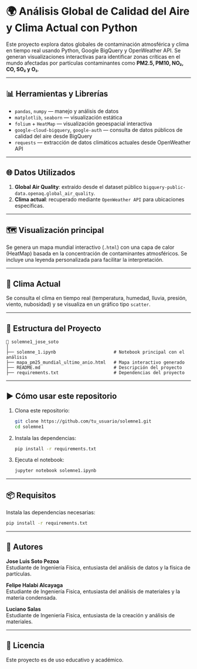 # 🌍 Análisis Global de Calidad del Aire y Clima Actual con Python

Este proyecto explora datos globales de contaminación atmosférica y clima en tiempo real usando Python, Google BigQuery y OpenWeather API. Se generan visualizaciones interactivas para identificar zonas críticas en el mundo afectadas por partículas contaminantes como **PM2.5, PM10, NO₂, CO, SO₂ y O₃**.

---

## 📊 Herramientas y Librerías

- `pandas`, `numpy` — manejo y análisis de datos
- `matplotlib`, `seaborn` — visualización estática
- `folium` + `HeatMap` — visualización geoespacial interactiva
- `google-cloud-bigquery`, `google-auth` — consulta de datos públicos de calidad del aire desde BigQuery
- `requests` — extracción de datos climáticos actuales desde OpenWeather API

---

## 🌐 Datos Utilizados

1. **Global Air Quality**: extraído desde el dataset público `bigquery-public-data.openaq.global_air_quality`.
2. **Clima actual**: recuperado mediante `OpenWeather API` para ubicaciones específicas.

---

## 🗺️ Visualización principal

Se genera un mapa mundial interactivo (`.html`) con una capa de calor (HeatMap) basada en la concentración de contaminantes atmosféricos. Se incluye una leyenda personalizada para facilitar la interpretación.

---

## 🧪 Clima Actual

Se consulta el clima en tiempo real (temperatura, humedad, lluvia, presión, viento, nubosidad) y se visualiza en un gráfico tipo `scatter`.

---

## 📂 Estructura del Proyecto

```
📁 solemne1_jose_soto
│
├── solemne_1.ipynb                      # Notebook principal con el análisis
├── mapa_pm25_mundial_ultimo_anio.html   # Mapa interactivo generado
├── README.md                            # Descripción del proyecto
├── requirements.txt                     # Dependencias del proyecto
```

---

## ▶️ Cómo usar este repositorio

1. Clona este repositorio:
   ```bash
   git clone https://github.com/tu_usuario/solemne1.git
   cd solemne1
   ```

2. Instala las dependencias:
   ```bash
   pip install -r requirements.txt
   ```

3. Ejecuta el notebook:
   ```bash
   jupyter notebook solemne1.ipynb
   ```

---

## 📦 Requisitos

Instala las dependencias necesarias:

```bash
pip install -r requirements.txt
```

---

## 🧠 Autores

**Jose Luis Soto Pezoa**  
Estudiante de Ingeniería Física, entusiasta del análisis de datos y la física de partículas.

**Felipe Halabi Alcayaga**  
Estudiante de Ingeniería Fisica, entusiasta del análisis de materiales y la materia condensada.

**Luciano Salas**  
Estudiante de Ingeniería Fisica, entusiasta de la creación y análisis de materiales.

---

## 📝 Licencia

Este proyecto es de uso educativo y académico.
